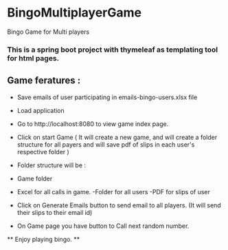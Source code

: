 # BingoMultiplayerGame
Bingo Game for Multi players

### This is a spring boot project with thymeleaf as templating tool for html pages.

## Game feratures :

- Save emails of user participating in emails-bingo-users.xlsx file
- Load application
- Go to http://localhost:8080 to view game index page.
- Click on start Game ( It will create a new game, and will create a folder structure for all payers and will save pdf of slips in each user's respective folder )
- Folder structure will be : 
-   Game folder
   - Excel for all calls in game.
   -Folder for all users
   -PDF for slips of user
        
- Click on Generate Emails button to send email to all players. (It will send their slips to their email id)
- On Game page you have button to Call next random number.

** Enjoy playing bingo. **
